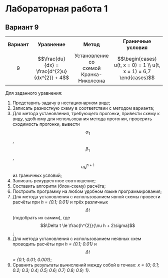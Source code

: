 # Лабораторная работа 1
## Вариант 9

<table style="width:100%">
    <tr>
        <th style="text-align:center; vertical-align:middle">Вариант</th>
        <th style="text-align:center; vertical-align:middle">Уравнение</th>
        <th style="text-align:center; vertical-align:middle">Метод</th>
        <th style="text-align:center; vertical-align:middle">Граничные условия</th>
    </tr>
    <tr>
        <td style="text-align:center; vertical-align:middle">9</td>
        <td style="text-align:center; vertical-align:middle">$$\frac{du}{dx} = \frac{d^{2}u}{dx^{2}} + 4$$</td>
		<td style="text-align:center; vertical-align:middle">Установление со <br> схемой Кранка- <br> Николсона</td>
		<td style="text-align:center; vertical-align:middle">$$\begin{cases} u(t, x = 0) = 1 \\ u(t, x = 1) = 6,7 \end{cases}$$</td>
    </tr>
</table>

Для заданного уравнения:
1. Представить задачу в нестационарном виде;
2. Записать разностную схему в соответствии с методом варианта;
3. Для метода установления, требующего прогонки, привести схему к виду, удобному для использования метода прогонки, проверить сходимость прогонки, вывести $$\alpha_1$$, $$\beta_1$$, $$u_N^{n+1}$$ из граничных условий;
4. Записать рекуррентное соотношение;
5. Составить алгоритм (блок-схему) расчёта;
6. Построить программу на любом удобном языке программирования;
7. Для метода установления с использованием явной схемы провести расчёты при <em>h = {0.1; 0.01}</em> и трёх различных $$\Delta t$$ (подобрать их самим), где $$\Delta t \le \frac{h^{2}}{\nu h + 2\sigma}$$;
8. Для метода установления с использованием неявных схем проводить расчёты при <em>h = {0.1; 0.01}</em> и $$\Delta t$$<em> = {0.1; 0.01; 0.001}</em>;
9. Сравнить результаты вычислений между собой в точках: <em>x = {0;</em> <em>0.1;</em> <em>0.2;</em> <em>0.3;</em> <em>0.4;</em> <em>0.5;</em> <em>0.6;</em> <em>0.7;</em> <em>0.8;</em> <em>0.9;</em> <em>1}</em>.
